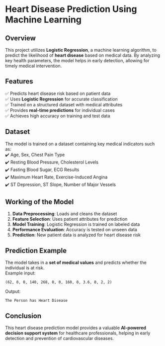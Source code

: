 # **Heart Disease Prediction Using Machine Learning**  

## **Overview**  
This project utilizes **Logistic Regression**, a machine learning algorithm, to predict the likelihood of **heart disease** based on medical data. By analyzing key health parameters, the model helps in early detection, allowing for timely medical intervention.  

## **Features**  
✅ Predicts heart disease risk based on patient data  
✅ Uses **Logistic Regression** for accurate classification  
✅ Trained on a structured dataset with medical attributes  
✅ Provides **real-time predictions** for individual cases  
✅ Achieves high accuracy on training and test data  

## **Dataset**  
The model is trained on a dataset containing key medical indicators such as:  
✔️ Age, Sex, Chest Pain Type  
✔️ Resting Blood Pressure, Cholesterol Levels  
✔️ Fasting Blood Sugar, ECG Results  
✔️ Maximum Heart Rate, Exercise-Induced Angina  
✔️ ST Depression, ST Slope, Number of Major Vessels  

## **Working of the Model**  
1. **Data Preprocessing**: Loads and cleans the dataset  
2. **Feature Selection**: Uses patient attributes for prediction  
3. **Model Training**: Logistic Regression is trained on labeled data  
4. **Performance Evaluation**: Accuracy is tested on unseen data  
5. **Prediction**: New patient data is analyzed for heart disease risk  

## **Prediction Example**  
The model takes in a **set of medical values** and predicts whether the individual is at risk.  
Example input:  
```
(62, 0, 0, 140, 268, 0, 0, 160, 0, 3.6, 0, 2, 2)
```
Output:  
```
The Person has Heart Disease
```

## **Conclusion**  
This heart disease prediction model provides a valuable **AI-powered decision support system** for healthcare professionals, helping in early detection and prevention of cardiovascular diseases.  
